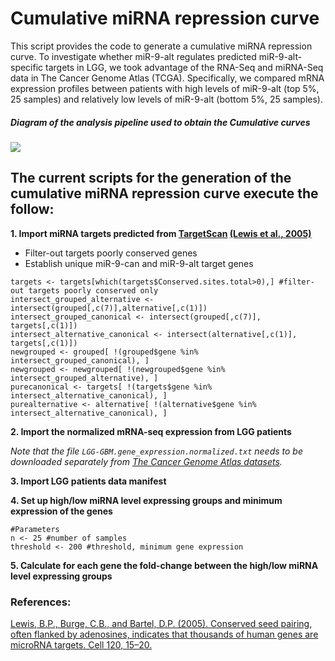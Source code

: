 # Cumulative miRNA repression curve

This script provides the code to generate a cumulative miRNA repression curve. To investigate whether miR-9-alt regulates predicted miR-9-alt-specific targets in LGG, we took advantage of the RNA-Seq and miRNA-Seq data in The Cancer Genome Atlas (TCGA). Specifically, we compared mRNA expression profiles between patients with high levels of miR-9-alt (top 5%, 25 samples) and relatively low levels of miR-9-alt (bottom 5%, 25 samples).

##### Diagram of the analysis pipeline used to obtain the Cumulative curves
<img src="https://github.com/Gu-Lab-RBL-NCI/Cumulative-miRNA-repression-curve/blob/master/scheme.png">

## The current scripts for the generation of the cumulative miRNA repression curve execute the follow:

**1. Import miRNA targets predicted from [TargetScan](http://www.targetscan.org//vert_50/seedmatch.html) [(Lewis et al., 2005)](https://www.ncbi.nlm.nih.gov/pubmed/15652477)**
 - Filter-out targets poorly conserved genes
 - Establish unique miR-9-can and miR-9-alt target genes

```
targets <- targets[which(targets$Conserved.sites.total>0),] #filter-out targets poorly conserved only
intersect_grouped_alternative <- intersect(grouped[,c(7)],alternative[,c(1)])
intersect_grouped_canonical <- intersect(grouped[,c(7)], targets[,c(1)])
intersect_alternative_canonical <- intersect(alternative[,c(1)], targets[,c(1)])
newgrouped <- grouped[ !(grouped$gene %in% intersect_grouped_canonical), ]
newgrouped <- newgrouped[ !(newgrouped$gene %in% intersect_grouped_alternative), ]
purecanonical <- targets[ !(targets$gene %in% intersect_alternative_canonical), ]
purealternative <- alternative[ !(alternative$gene %in% intersect_alternative_canonical), ]
```

**2. Import the normalized mRNA-seq expression from LGG patients**

*Note that the file `LGG-GBM.gene_expression.normalized.txt` needs to be downloaded separately from [The Cancer Genome Atlas datasets](https://tcga-data.nci.nih.gov/docs/publications/lgggbm_2016/).*

**3. Import LGG patients data manifest**

**4. Set up high/low miRNA level expressing groups and minimum expression of the genes**
```
#Parameters
n <- 25 #number of samples
threshold <- 200 #threshold, minimum gene expression
```

**5. Calculate for each gene the fold-change between the high/low miRNA level expressing groups**




### References:

[Lewis, B.P., Burge, C.B., and Bartel, D.P. (2005). Conserved seed pairing, often flanked by adenosines, indicates that thousands of human genes are microRNA targets. Cell 120, 15–20.](https://www.ncbi.nlm.nih.gov/pubmed/15652477)
